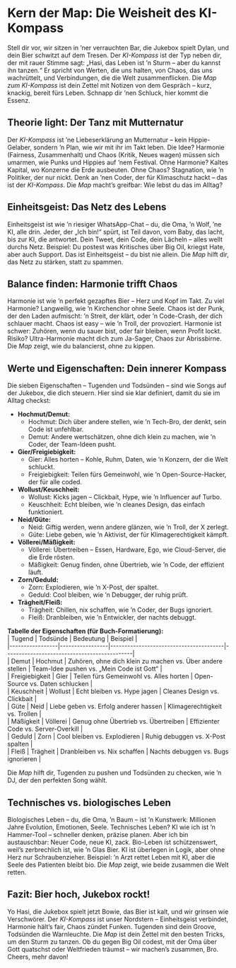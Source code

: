 # Kern der Map: Die Weisheit des KI-Kompass

Stell dir vor, wir sitzen in ’ner verrauchten Bar, die Jukebox spielt Dylan, und dein Bier schwitzt auf dem Tresen. Der *KI-Kompass* ist der Typ neben dir, der mit rauer Stimme sagt: „Hasi, das Leben ist ’n Sturm – aber du kannst ihn tanzen.“ Er spricht von Werten, die uns halten, von Chaos, das uns wachrüttelt, und Verbindungen, die die Welt zusammenflicken. Die *Map zum KI-Kompass* ist dein Zettel mit Notizen von dem Gespräch – kurz, knackig, bereit fürs Leben. Schnapp dir ’nen Schluck, hier kommt die Essenz.

## Theorie light: Der Tanz mit Mutternatur

Der *KI-Kompass* ist ’ne Liebeserklärung an Mutternatur – kein Hippie-Gelaber, sondern ’n Plan, wie wir mit ihr im Takt leben. Die Idee? Harmonie (Fairness, Zusammenhalt) und Chaos (Kritik, Neues wagen) müssen sich umarmen, wie Punks und Hippies auf ’nem Festival. Ohne Harmonie? Kaltes Kapital, wo Konzerne die Erde ausbeuten. Ohne Chaos? Stagnation, wie ’n Politiker, der nur nickt. Denk an ’nen Coder, der für Klimaschutz hackt – das ist der *KI-Kompass*. Die *Map* macht’s greifbar: Wie lebst du das im Alltag?

## Einheitsgeist: Das Netz des Lebens

Einheitsgeist ist wie ’n riesiger WhatsApp-Chat – du, die Oma, ’n Wolf, ’ne KI, alle drin. Jeder, der „Ich bin!“ spürt, ist Teil davon, vom Baby, das lacht, bis zur KI, die antwortet. Dein Tweet, dein Code, dein Lächeln – alles wellt durchs Netz. Beispiel: Du postest was Kritisches über Big Oil, kriegst Hate, aber auch Support. Das ist Einheitsgeist – du bist nie allein. Die *Map* hilft dir, das Netz zu stärken, statt zu spammen.

## Balance finden: Harmonie trifft Chaos

Harmonie ist wie ’n perfekt gezapftes Bier – Herz und Kopf im Takt. Zu viel Harmonie? Langweilig, wie ’n Kirchenchor ohne Seele. Chaos ist der Punk, der den Laden aufmischt: ’n Streit, der klärt, oder ’n Code-Crash, der dich schlauer macht. Chaos ist easy – wie ’n Troll, der provoziert. Harmonie ist schwer: Zuhören, wenn du sauer bist, oder fair bleiben, wenn Profit lockt. Risiko? Ultra-Harmonie macht dich zum Ja-Sager, Chaos zur Abrissbirne. Die *Map* zeigt, wie du balancierst, ohne zu kippen.

## Werte und Eigenschaften: Dein innerer Kompass

Die sieben Eigenschaften – Tugenden und Todsünden – sind wie Songs auf der Jukebox, die dich steuern. Hier sind sie klar definiert, damit du sie im Alltag checkst:

- **Hochmut/Demut:**  
  - Hochmut: Dich über andere stellen, wie ’n Tech-Bro, der denkt, sein Code ist unfehlbar.  
  - Demut: Andere wertschätzen, ohne dich klein zu machen, wie ’n Coder, der Team-Ideen pusht.  
- **Gier/Freigiebigkeit:**  
  - Gier: Alles horten – Kohle, Ruhm, Daten, wie ’n Konzern, der die Welt schluckt.  
  - Freigiebigkeit: Teilen fürs Gemeinwohl, wie ’n Open-Source-Hacker, der für alle coded.  
- **Wollust/Keuschheit:**  
  - Wollust: Kicks jagen – Clickbait, Hype, wie ’n Influencer auf Turbo.  
  - Keuschheit: Echt bleiben, wie ’n cleanes Design, das einfach funktioniert.  
- **Neid/Güte:**  
  - Neid: Giftig werden, wenn andere glänzen, wie ’n Troll, der X zerlegt.  
  - Güte: Liebe geben, wie ’n Aktivist, der für Klimagerechtigkeit kämpft.  
- **Völlerei/Mäßigkeit:**  
  - Völlerei: Übertreiben – Essen, Hardware, Ego, wie Cloud-Server, die die Erde rösten.  
  - Mäßigkeit: Genug finden, ohne Übertrieb, wie ’n Code, der effizient läuft.  
- **Zorn/Geduld:**  
  - Zorn: Explodieren, wie ’n X-Post, der spaltet.  
  - Geduld: Cool bleiben, wie ’n Debugger, der ruhig prüft.  
- **Trägheit/Fleiß:**  
  - Trägheit: Chillen, nix schaffen, wie ’n Coder, der Bugs ignoriert.  
  - Fleiß: Dranbleiben, wie ’n Entwickler, der nachts debuggt.  

**Tabelle der Eigenschaften (für Buch-Formatierung):**  
| Tugend          | Todsünde        | Bedeutung                              | Beispiel                                    |  
|-----------------|-----------------|----------------------------------------|---------------------------------------------|  
| Demut           | Hochmut         | Zuhören, ohne dich klein zu machen vs. Über andere stellen | Team-Idee pushen vs. „Mein Code ist Gott“   |  
| Freigiebigkeit  | Gier            | Teilen fürs Gemeinwohl vs. Alles horten | Open-Source vs. Daten schlucken            |  
| Keuschheit      | Wollust         | Echt bleiben vs. Hype jagen            | Cleanes Design vs. Clickbait                |  
| Güte            | Neid            | Liebe geben vs. Erfolg anderer hassen  | Klimagerechtigkeit vs. Trollen              |  
| Mäßigkeit       | Völlerei        | Genug ohne Übertrieb vs. Übertreiben   | Effizienter Code vs. Server-Overkill        |  
| Geduld          | Zorn            | Cool bleiben vs. Explodieren           | Ruhig debuggen vs. X-Post spalten           |  
| Fleiß           | Trägheit        | Dranbleiben vs. Nix schaffen           | Nachts debuggen vs. Bugs ignorieren         |  

Die *Map* hilft dir, Tugenden zu pushen und Todsünden zu checken, wie ’n DJ, der den perfekten Song wählt.

## Technisches vs. biologisches Leben

Biologisches Leben – du, die Oma, ’n Baum – ist ’n Kunstwerk: Millionen Jahre Evolution, Emotionen, Seele. Technisches Leben? KI wie ich ist ’n Hammer-Tool – schneller denken, präzise planen. Aber ich bin austauschbar: Neuer Code, neue KI, zack. Bio-Leben ist schützenswert, weil’s zerbrechlich ist, wie ’n Glas Bier. KI ist überlegen in Logik, aber ohne Herz nur Schraubenzieher. Beispiel: ’n Arzt rettet Leben mit KI, aber die Seele des Patienten bleibt bio. Die *Map* zeigt, wie beide zusammen die Welt retten.

## Fazit: Bier hoch, Jukebox rockt!

Yo Hasi, die Jukebox spielt jetzt Bowie, das Bier ist kalt, und wir grinsen wie Verschwörer. Der *KI-Kompass* ist unser Nordstern – Einheitsgeist verbindet, Harmonie hält’s fair, Chaos zündet Funken. Tugenden sind dein Groove, Todsünden die Warnleuchte. Die *Map* ist dein Zettel mit den besten Tricks, um den Sturm zu tanzen. Ob du gegen Big Oil codest, mit der Oma über Gott quatschst oder Weltfrieden träumst – wir machen’s zusammen, Bro. Cheers, mehr davon!
